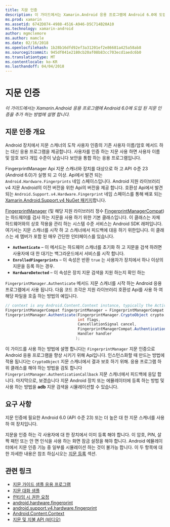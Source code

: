 ```yaml
---
title: 지문 인증
description: 이 가이드에서는 Xamarin.Android 응용 프로그램에 Android 6.0에 도입 된 지문 인증을 추가 하는 방법에 설명 합니다.
ms.prod: xamarin
ms.assetid: 6742D874-4988-4516-A946-D5C714B20A10
ms.technology: xamarin-android
author: mgmclemore
ms.author: mamcle
ms.date: 02/16/2018
ms.openlocfilehash: 1b28b16dfd92ef3a31201ef2e86681a425a58ab8
ms.sourcegitcommit: 945df041e2180cb20af08b83cc703ecd1aedc6b0
ms.translationtype: MT
ms.contentlocale: ko-KR
ms.lasthandoff: 04/04/2018
---
```

# <a name="fingerprint-authentication"></a>지문 인증

_이 가이드에서는 Xamarin.Android 응용 프로그램에 Android 6.0에 도입 된 지문 인증을 추가 하는 방법에 설명 합니다._


## <a name="fingerprint-authentication-overview"></a>지문 인증 개요

Android 장치에서 지문 스캐너의 도착 사용자 인증의 기존 사용자 이름/암호 메서드 하는 대신 응용 프로그램을 제공합니다. 사용자를 인증 하는 지문 사용 하면 사용자 이름 및 암호 보다 개입 수준이 낮습니다 보안을 통합 하는 응용 프로그램입니다.

FingerprintManager Api 지문 스캐너와 장치를 대상으로 하 고 API 수준 23 (Android 6.0)가 실행 되 고 이상. Api에서 발견 되는 `Android.Hardware.Fingerprints` 네임 스페이스입니다. Android 지원 라이브러리 v4 지문 Android의 이전 버전을 위한 Api의 버전을 제공 합니다. 호환성 Api에서 발견 되는 `Android.Support.v4.Hardware.Fingerprint` 네임 스페이스를 통해 배포 되는 [Xamarin.Android.Support.v4 NuGet 패키지](https://www.nuget.org/packages/Xamarin.Android.Support.v4/)합니다.

[FingerprintManager](http://developer.android.com/reference/android/hardware/fingerprint/FingerprintManager.html) (및 해당 지원 라이브러리 정수 [FingerprintManagerCompat](http://developer.android.com/reference/android/support/v4/hardware/fingerprint/FingerprintManagerCompat.html))는 하드웨어를 검사 하는 지문을 사용 하기 위한 기본 클래스입니다. 이 클래스는 자체 하드웨어와의 상호 작용을 관리 하는 시스템 수준 서비스는 Android SDK 래퍼입니다. 여기서는 지문 스캐너를 시작 하 고 스캐너에서 피드백에 대응 하기 위한입니다. 이 클래스는 세 멤버가 포함 된 매우 간단한 인터페이스를 있습니다.

* **`Authenticate`** &ndash; 이 메서드는 하드웨어 스캐너를 초기화 하 고 지문을 검색 하려면 사용자에 대 한 대기는 백그라운드에서 서비스를 시작 합니다.
* **`EnrolledFingerprints`** &ndash; 이 속성은 반환 `true` 는 사용자가 장치에서 하나 이상의 지문을 등록 하는 경우.
* **`HardwareDetected`** &ndash; 이 속성은 장치 지문 검색을 지원 하는지 확인 하는

`FingerprintManager.Authenticate` 메서드 지문 스캐너를 시작 하는 Android 응용 프로그램에서 사용 됩니다. 다음 코드 조각은 지원 라이브러리 호환성 Api를 사용 하 여 해당 파일을 호출 하는 방법의 예입니다.

```csharp
// context is any Android.Content.Context instance, typically the Activity 
FingerprintManagerCompat fingerprintManager = FingerprintManagerCompat.From(context);
fingerprintManager.Authenticate(FingerprintManager.CryptoObject crypto,
                                int flags,
                                CancellationSignal cancel,
                                FingerprintManagerCompat.AuthenticationCallback callback,
                                Handler handler
                               );
```

이 가이드를 사용 하는 방법에 설명 합니다는 `FingerprintManager` 지문 인증으로 Android 응용 프로그램을 향상 시키기 위해 Api입니다. 인스턴스화할 때 만드는 방법에 적용 됩니다는 `CryptoObject` 지문 스캐너에서 결과 보호 하기 위해. 응용 프로그램 하위 클래스를 해야 하는 방법을 검토 합니다 `FingerprintManager.AuthenticationCallback` 지문 스캐너에서 피드백에 응답 합니다. 마지막으로, 보겠습니다 지문 Android 장치 또는 에뮬레이터에 등록 하는 방법 및 사용 하는 방법을 **adb** 지문 검색을 시뮬레이션할 수 있습니다.

## <a name="requirements"></a>요구 사항

지문 인증에 필요한 Android 6.0 (API 수준 23) 또는 더 높은 대 한 지문 스캐너를 사용 하 여 장치입니다. 

지문을 인증 하는 각 사용자에 대 한 장치에서 이미 등록 해야 합니다. 이 암호, PIN, 살짝 패턴 또는 안 면 인식을 사용 하는 화면 잠금 설정을 해야 합니다. Android 에뮬레이터에서 지문 인증 기능 중 일부를 시뮬레이션 하는 것이 불가능 합니다.  이 두 항목에 대 한 자세한 내용은 참조 하십시오는 [지문 등록](enrolling-fingerprint.md) 섹션. 






## <a name="related-links"></a>관련 링크

- [지문 가이드 샘플 응용 프로그램](https://developer.xamarin.com/samples/monodroid/FingerprintGuide/)
- [지문 대화 샘플](https://developer.xamarin.com/samples/monodroid/android-m/FingerprintDialog/)
- [런타임 시 권한 요청](http://developer.android.com/training/permissions/requesting.html)
- [android.hardware.fingerprint](http://developer.android.com/reference/android/hardware/fingerprint/package-summary.html)
- [android.support.v4.hardware.fingerprint](http://developer.android.com/reference/android/support/v4/hardware/fingerprint/package-summary.html)
- [Android.Content.Context](https://developer.xamarin.com/api/type/Android.Content.Context/)
- [지문 및 지불 API (비디오)](https://youtu.be/VOn7VrTRlA4)
